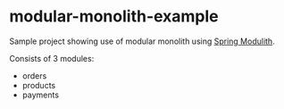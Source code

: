 # modular-monolith-example
Sample project showing use of modular monolith using [Spring Modulith](https://spring.io/projects/spring-modulith).

Consists of 3 modules:
- orders
- products
- payments